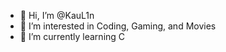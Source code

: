 - 👋 Hi, I’m @KauL1n
- 👀 I’m interested in Coding, Gaming, and Movies 
- 🌱 I’m currently learning C

<!---
KauL1n/KauL1n is a ✨ special ✨ repository because its `README.md` (this file) appears on your GitHub profile.
You can click the Preview link to take a look at your changes.
--->
